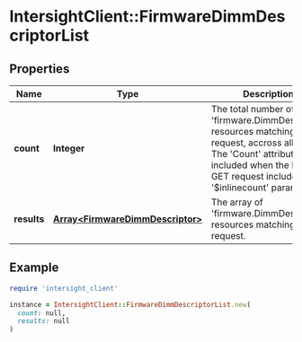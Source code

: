# IntersightClient::FirmwareDimmDescriptorList

## Properties

| Name | Type | Description | Notes |
| ---- | ---- | ----------- | ----- |
| **count** | **Integer** | The total number of &#39;firmware.DimmDescriptor&#39; resources matching the request, accross all pages. The &#39;Count&#39; attribute is included when the HTTP GET request includes the &#39;$inlinecount&#39; parameter. | [optional] |
| **results** | [**Array&lt;FirmwareDimmDescriptor&gt;**](FirmwareDimmDescriptor.md) | The array of &#39;firmware.DimmDescriptor&#39; resources matching the request. | [optional] |

## Example

```ruby
require 'intersight_client'

instance = IntersightClient::FirmwareDimmDescriptorList.new(
  count: null,
  results: null
)
```

